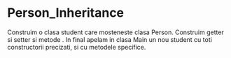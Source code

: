 # Person_Inheritance

Construim o clasa student care mosteneste clasa Person.
Construim getter si setter si metode .
In final apelam in clasa Main un nou student cu toti constructorii precizati, si cu metodele specifice.
